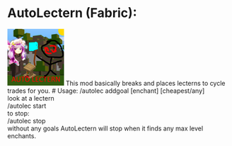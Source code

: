 # AutoLectern (Fabric):
<img src="/src/main/resources/assets/pack.png" width="128" style="max-width: 100%;">
This mod basically breaks and places lecterns to cycle trades for you.
# Usage:
/autolec addgoal [enchant] [cheapest/any] <br>
look at a lectern<br>
/autolec start<br>
to stop:<br>
/autolec stop<br>
without any goals AutoLectern will stop when it finds any max level enchants.<br>
